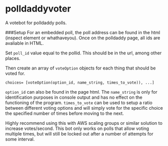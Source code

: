 # polldaddyvoter
A votebot for polldaddy polls.

###Setup
For an embedded poll, the poll address can be found in the html (inspect element or whathaveyou).
Once on the polldaddy page, all ids are avaliable in HTML.

Set `poll_id` value equal to the pollid. This should be in the url, among other places.

Then create an array of `voteOption` objects for each thing that should be voted for.

`choices= [voteOption(option_id, name_string, times_to_vote)), ...]`

`option_id` can also be found in the page html.
The `name_string` is only for identification purposes in console output and has no effect on the functioning of the program.
`times_to_vote` can be used to setup a ratio between different voting options and will simply vote for the specific choice the specified number of times before moving to the next.

Highly recommend using this with AWS scaling groups or similar solution to increase votes/second. This bot only works on polls that allow voting multiple times, but will still be locked out after a number of attempts for some interval.

